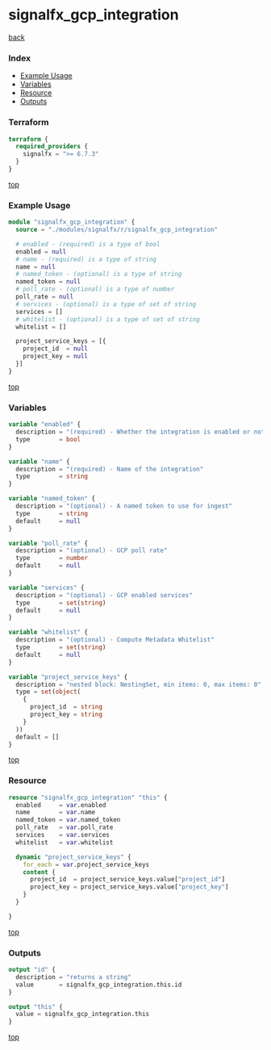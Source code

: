 # signalfx_gcp_integration

[back](../signalfx.md)

### Index

- [Example Usage](#example-usage)
- [Variables](#variables)
- [Resource](#resource)
- [Outputs](#outputs)

### Terraform

```terraform
terraform {
  required_providers {
    signalfx = ">= 6.7.3"
  }
}
```

[top](#index)

### Example Usage

```terraform
module "signalfx_gcp_integration" {
  source = "./modules/signalfx/r/signalfx_gcp_integration"

  # enabled - (required) is a type of bool
  enabled = null
  # name - (required) is a type of string
  name = null
  # named_token - (optional) is a type of string
  named_token = null
  # poll_rate - (optional) is a type of number
  poll_rate = null
  # services - (optional) is a type of set of string
  services = []
  # whitelist - (optional) is a type of set of string
  whitelist = []

  project_service_keys = [{
    project_id  = null
    project_key = null
  }]
}
```

[top](#index)

### Variables

```terraform
variable "enabled" {
  description = "(required) - Whether the integration is enabled or not"
  type        = bool
}

variable "name" {
  description = "(required) - Name of the integration"
  type        = string
}

variable "named_token" {
  description = "(optional) - A named token to use for ingest"
  type        = string
  default     = null
}

variable "poll_rate" {
  description = "(optional) - GCP poll rate"
  type        = number
  default     = null
}

variable "services" {
  description = "(optional) - GCP enabled services"
  type        = set(string)
  default     = null
}

variable "whitelist" {
  description = "(optional) - Compute Metadata Whitelist"
  type        = set(string)
  default     = null
}

variable "project_service_keys" {
  description = "nested block: NestingSet, min items: 0, max items: 0"
  type = set(object(
    {
      project_id  = string
      project_key = string
    }
  ))
  default = []
}
```

[top](#index)

### Resource

```terraform
resource "signalfx_gcp_integration" "this" {
  enabled     = var.enabled
  name        = var.name
  named_token = var.named_token
  poll_rate   = var.poll_rate
  services    = var.services
  whitelist   = var.whitelist

  dynamic "project_service_keys" {
    for_each = var.project_service_keys
    content {
      project_id  = project_service_keys.value["project_id"]
      project_key = project_service_keys.value["project_key"]
    }
  }

}
```

[top](#index)

### Outputs

```terraform
output "id" {
  description = "returns a string"
  value       = signalfx_gcp_integration.this.id
}

output "this" {
  value = signalfx_gcp_integration.this
}
```

[top](#index)